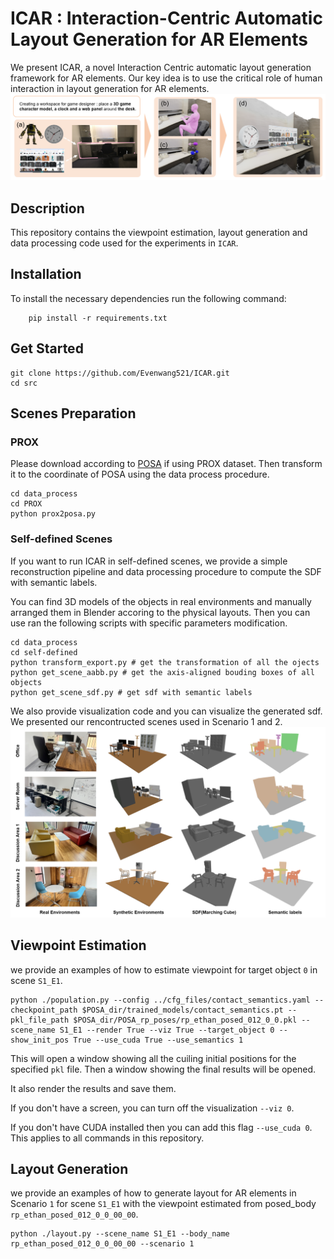 # ICAR : Interaction-Centric Automatic Layout Generation for AR Elements
We present ICAR, a novel Interaction Centric automatic layout generation framework for AR elements. Our key idea is to use the critical role of human interaction in layout generation for
AR elements.
![no teaser](./images/teaser.png)

## Description

This repository contains the viewpoint estimation, layout generation and data processing code used for the experiments in `ICAR`.

## Installation 
To install the necessary dependencies run the following command:
```shell
    pip install -r requirements.txt
```
## Get Started
```
git clone https://github.com/Evenwang521/ICAR.git
cd src
```
## Scenes Preparation
### PROX
Please download according to [POSA](https://posa.is.tue.mpg.de/) if using PROX dataset. Then transform it to the coordinate of POSA using the data process procedure.
```
cd data_process
cd PROX
python prox2posa.py
```
### Self-defined Scenes
If you want to run ICAR in self-defined scenes, we provide a simple reconstruction pipeline and data processing procedure to compute the SDF with semantic labels. 

You can find 3D models of the objects in real environments and manually arranged them in Blender accoring to the physical layouts. Then you can use ran the following scripts with specific parameters modification.
```
cd data_process
cd self-defined
python transform_export.py # get the transformation of all the ojects
python get_scene_aabb.py # get the axis-aligned bouding boxes of all objects
python get_scene_sdf.py # get sdf with semantic labels
```
We also provide visualization code and you can visualize the generated sdf. We presented our rencontructed scenes used in Scenario 1 and 2.
![no reconstruction](./images/reconstruction.png)

## Viewpoint Estimation
we provide an examples of how to estimate viewpoint for target object  `0` in scene `S1_E1`. 
```
python ./population.py --config ../cfg_files/contact_semantics.yaml --checkpoint_path $POSA_dir/trained_models/contact_semantics.pt --pkl_file_path $POSA_dir/POSA_rp_poses/rp_ethan_posed_012_0_0.pkl --scene_name S1_E1 --render True --viz True --target_object 0 --show_init_pos True --use_cuda True --use_semantics 1
```
This will open a window showing all the cuiling initial positions for the specified `pkl` file. Then a window showing the final results will be opened.

It also render the results and save them.

If you don't have a screen, you can turn off the visualization `--viz 0`.

If you don't have CUDA installed then you can add this flag `--use_cuda 0`. This applies to all commands in this repository.

## Layout Generation
we provide an examples of how to generate layout for AR elements in Scenario `1` for scene `S1_E1` with the viewpoint estimated from posed_body `rp_ethan_posed_012_0_0_00_00`. 
```
python ./layout.py --scene_name S1_E1 --body_name rp_ethan_posed_012_0_0_00_00 --scenario 1
```

